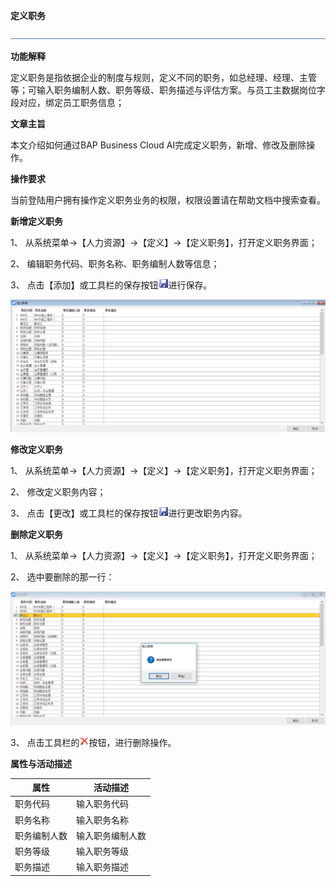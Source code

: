 **定义职务**

![img](zsk_rlzy_dy/common/headLine.png) 

**功能解释**

定义职务是指依据企业的制度与规则，定义不同的职务，如总经理、经理、主管等；可输入职务编制人数、职务等级、职务描述与评估方案。与员工主数据岗位字段对应，绑定员工职务信息；

**文章主旨**

本文介绍如何通过BAP Business Cloud AI完成定义职务，新增、修改及删除操作。

**操作要求**

当前登陆用户拥有操作定义职务业务的权限，权限设置请在帮助文档中搜索查看。

**新增定义职务**

1、 从系统菜单->【人力资源】->【定义】->【定义职务】，打开定义职务界面；

2、 编辑职务代码、职务名称、职务编制人数等信息；

3、 点击【添加】或工具栏的保存按钮![img](zsk_rlzy_dy/common/保存.png)进行保存。

![img](zsk_rlzy_dy/998.png)

**修改定义职务**

1、 从系统菜单->【人力资源】->【定义】->【定义职务】，打开定义职务界面；

2、 修改定义职务内容；

3、 点击【更改】或工具栏的保存按钮![img](zsk_rlzy_dy/common/保存.png)进行更改职务内容。

**删除定义职务**

1、 从系统菜单->【人力资源】->【定义】->【定义职务】，打开定义职务界面；

2、 选中要删除的那一行：

![img](zsk_rlzy_dy/997.png)

3、 点击工具栏的![img](zsk_rlzy_dy/common/删除.png)按钮，进行删除操作。

**属性与活动描述**

| **属性**     | **活动描述**     |
| ------------ | ---------------- |
| 职务代码     | 输入职务代码     |
| 职务名称     | 输入职务名称     |
| 职务编制人数 | 输入职务编制人数 |
| 职务等级     | 输入职务等级     |
| 职务描述     | 输入职务描述     |

 